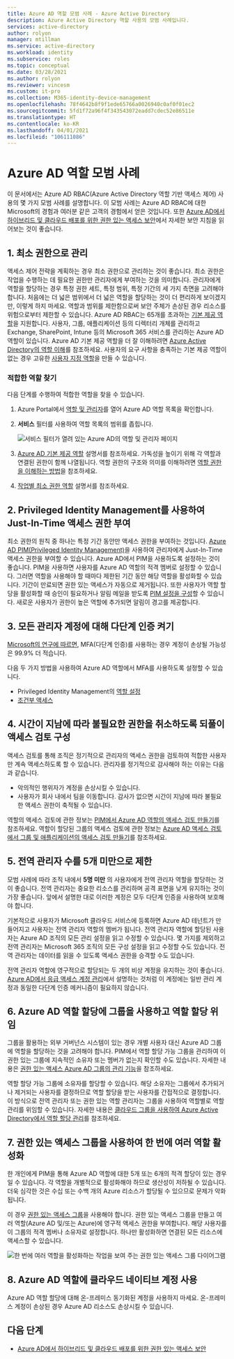 ```yaml
---
title: Azure AD 역할 모범 사례 - Azure Active Directory
description: Azure Active Directory 역할 사용의 모범 사례입니다.
services: active-directory
author: rolyon
manager: mtillman
ms.service: active-directory
ms.workload: identity
ms.subservice: roles
ms.topic: conceptual
ms.date: 03/28/2021
ms.author: rolyon
ms.reviewer: vincesm
ms.custom: it-pro
ms.collection: M365-identity-device-management
ms.openlocfilehash: 78f4642b8f9f1ede65766a0026940c0af0f01ec2
ms.sourcegitcommit: 5fd1f72a96f4f343543072eadd7cdec52e86511e
ms.translationtype: HT
ms.contentlocale: ko-KR
ms.lasthandoff: 04/01/2021
ms.locfileid: "106111086"
---
```

# <a name="best-practices-for-azure-ad-roles"></a>Azure AD 역할 모범 사례

이 문서에서는 Azure AD RBAC(Azure Active Directory 역할 기반 액세스 제어) 사용의 몇 가지 모범 사례를 설명합니다. 이 모범 사례는 Azure AD RBAC에 대한 Microsoft의 경험과 여러분 같은 고객의 경험에서 얻은 것입니다. 또한 [Azure AD에서 하이브리드 및 클라우드 배포를 위한 권한 있는 액세스 보안](security-planning.md)에서 자세한 보안 지침을 읽어보는 것이 좋습니다.

## <a name="1-manage-to-least-privilege"></a>1. 최소 권한으로 관리

액세스 제어 전략을 계획하는 경우 최소 권한으로 관리하는 것이 좋습니다. 최소 권한은 작업을 수행하는 데 필요한 권한만 관리자에게 부여하는 것을 의미합니다. 관리자에게 역할을 할당하는 경우 특정 권한 세트, 특정 범위, 특정 기간의 세 가지 측면을 고려해야 합니다. 처음에는 더 넓은 범위에서 더 넓은 역할을 할당하는 것이 더 편리하게 보이겠지만, 이렇게 하지 마세요. 역할과 범위를 제한함으로써 보안 주체가 손상된 경우 리소스를 위험으로부터 제한할 수 있습니다. Azure AD RBAC는 65개를 초과하는 [기본 제공 역할](permissions-reference.md)을 지원합니다. 사용자, 그룹, 애플리케이션 등의 디렉터리 개체를 관리하고 Exchange, SharePoint, Intune 등의 Microsoft 365 서비스를 관리하는 Azure AD 역할이 있습니다. Azure AD 기본 제공 역할을 더 잘 이해하려면 [Azure Active Directory의 역할 이해](concept-understand-roles.md)를 참조하세요. 사용자의 요구 사항을 충족하는 기본 제공 역할이 없는 경우 고유한 [사용자 지정 역할](custom-create.md)을 만들 수 있습니다.  
 
### <a name="finding-the-right-roles"></a>적합한 역할 찾기

다음 단계를 수행하여 적합한 역할을 찾을 수 있습니다.

1. Azure Portal에서 [역할 및 관리자](https://portal.azure.com/#blade/Microsoft_AAD_IAM/ActiveDirectoryMenuBlade/RolesAndAdministrators)를 열어 Azure AD 역할 목록을 확인합니다.

1. **서비스** 필터를 사용하여 역할 목록의 범위를 좁힙니다.

    ![서비스 필터가 열려 있는 Azure AD의 역할 및 관리자 페이지](./media/best-practices/roles-administrators.png)

1. [Azure AD 기본 제공 역할](permissions-reference.md) 설명서를 참조하세요. 가독성을 높이기 위해 각 역할과 연결된 권한이 함께 나열됩니다. 역할 권한의 구조와 의미를 이해하려면 [역할 권한을 이해하는 방법](permissions-reference.md#how-to-understand-role-permissions)을 참조하세요.

1. [작업별 최소 권한 역할](delegate-by-task.md) 설명서를 참조하세요.

## <a name="2-use-privileged-identity-management-to-grant-just-in-time-access"></a>2. Privileged Identity Management를 사용하여 Just-In-Time 액세스 권한 부여

최소 권한의 원칙 중 하나는 특정 기간 동안만 액세스 권한을 부여하는 것입니다. [Azure AD PIM(Privileged Identity Management)](../privileged-identity-management/pim-configure.md)을 사용하여 관리자에게 Just-In-Time 액세스 권한을 부여할 수 있습니다. Azure AD에서 PIM을 사용하도록 설정하는 것이 좋습니다. PIM을 사용하면 사용자를 Azure AD 역할의 적격 멤버로 설정할 수 있습니다. 그러면 역할을 사용해야 할 때마다 제한된 기간 동안 해당 역할을 활성화할 수 있습니다. 기간이 만료되면 권한 있는 액세스가 자동으로 제거됩니다. 또한 사용자가 역할 할당을 활성화할 때 승인이 필요하거나 알림 메일을 받도록 [PIM 설정을 구성](../privileged-identity-management/pim-how-to-change-default-settings.md)할 수 있습니다. 새로운 사용자가 권한이 높은 역할에 추가되면 알림이 경고를 제공합니다. 

## <a name="3-turn-on-multi-factor-authentication-for-all-your-administrator-accounts"></a>3. 모든 관리자 계정에 대해 다단계 인증 켜기

[Microsoft의 연구에 따르면](https://techcommunity.microsoft.com/t5/azure-active-directory-identity/your-pa-word-doesn-t-matter/ba-p/731984), MFA(다단계 인증)를 사용하는 경우 계정이 손상될 가능성은 99.9% 더 적습니다. 
 
다음 두 가지 방법을 사용하여 Azure AD 역할에서 MFA를 사용하도록 설정할 수 있습니다.
- Privileged Identity Management의 [역할 설정](../privileged-identity-management/pim-how-to-change-default-settings.md)
- [조건부 액세스](../conditional-access/howto-conditional-access-policy-admin-mfa.md)

## <a name="4-configure-recurring-access-reviews-to-revoke-unneeded-permissions-over-time"></a>4. 시간이 지남에 따라 불필요한 권한을 취소하도록 되풀이 액세스 검토 구성

액세스 검토를 통해 조직은 정기적으로 관리자의 액세스 권한을 검토하여 적합한 사용자만 계속 액세스하도록 할 수 있습니다. 관리자를 정기적으로 감사해야 하는 이유는 다음과 같습니다.
- 악의적인 행위자가 계정을 손상시킬 수 있습니다.
- 사용자가 회사 내에서 팀을 이동합니다. 감사가 없으면 시간이 지남에 따라 불필요한 액세스 권한이 축적될 수 있습니다.
 
역할의 액세스 검토에 관한 정보는 [PIM에서 Azure AD 역할의 액세스 검토 만들기](../privileged-identity-management/pim-how-to-start-security-review.md)를 참조하세요. 역할이 할당된 그룹의 액세스 검토에 관한 정보는 [Azure AD 액세스 검토에서 그룹 및 애플리케이션의 액세스 검토 만들기](../governance/create-access-review.md)를 참조하세요.

## <a name="5-limit-the-number-of-global-administrators-to-less-than-5"></a>5. 전역 관리자 수를 5개 미만으로 제한

모범 사례에 따라 조직 내에서 **5명 미만** 의 사용자에게 전역 관리자 역할을 할당하는 것이 좋습니다. 전역 관리자는 중요한 리소스를 관리하며 공격 표면을 낮게 유지하는 것이 가장 좋습니다. 앞에서 설명한 대로 이러한 계정은 모두 다단계 인증을 사용하여 보호해야 합니다.

기본적으로 사용자가 Microsoft 클라우드 서비스에 등록하면 Azure AD 테넌트가 만들어지고 사용자는 전역 관리자 역할의 멤버가 됩니다. 전역 관리자 역할에 할당된 사용자는 Azure AD 조직의 모든 관리 설정을 읽고 수정할 수 있습니다. 몇 가지를 제외하고 전역 관리자는 Microsoft 365 조직의 모든 구성 설정을 읽고 수정할 수도 있습니다. 전역 관리자는 데이터를 읽을 수 있도록 액세스 권한을 승격할 수도 있습니다.

전역 관리자 역할에 영구적으로 할당되는 두 개의 비상 계정을 유지하는 것이 좋습니다. [Azure AD에서 응급 액세스 계정 관리](../roles/security-emergency-access.md)에서 설명하는 것처럼 이 계정에는 일반 관리 계정과 동일한 다단계 인증 메커니즘이 필요하지 않습니다. 

## <a name="6-use-groups-for-azure-ad-role-assignments-and-delegate-the-role-assignment"></a>6. Azure AD 역할 할당에 그룹을 사용하고 역할 할당 위임

그룹을 활용하는 외부 거버넌스 시스템이 있는 경우 개별 사용자 대신 Azure AD 그룹에 역할을 할당하는 것을 고려해야 합니다. PIM에서 역할 할당 가능 그룹을 관리하여 이 권한 있는 그룹에 지속적인 소유자 또는 멤버가 없는지 확인할 수도 있습니다. 자세한 내용은 [권한 있는 액세스 Azure AD 그룹의 관리 기능](../privileged-identity-management/groups-features.md)을 참조하세요.

역할 할당 가능 그룹에 소유자를 할당할 수 있습니다. 해당 소유자는 그룹에서 추가되거나 제거되는 사용자를 결정하므로 역할 할당을 받는 사용자를 간접적으로 결정합니다. 이 방식으로 전역 관리자 또는 권한 있는 역할 관리자는 그룹을 사용하여 역할별로 역할 관리를 위임할 수 있습니다. 자세한 내용은 [클라우드 그룹을 사용하여 Azure Active Directory에서 역할 할당 관리](groups-concept.md)를 참조하세요.

## <a name="7-activate-multiple-roles-at-once-using-privileged-access-groups"></a>7. 권한 있는 액세스 그룹을 사용하여 한 번에 여러 역할 활성화

한 개인에게 PIM을 통해 Azure AD 역할에 대한 5개 또는 6개의 적격 할당이 있는 경우일 수 있습니다. 각 역할을 개별적으로 활성화해야 하므로 생산성이 저하될 수 있습니다. 더욱 심각한 것은 수십 또는 수백 개의 Azure 리소스가 할당될 수 있으므로 문제가 악화됩니다.
 
이 경우 [권한 있는 액세스 그룹](../privileged-identity-management/groups-features.md)을 사용해야 합니다. 권한 있는 액세스 그룹을 만들고 여러 역할(Azure AD 및/또는 Azure)에 영구적 액세스 권한을 부여합니다. 해당 사용자를 이 그룹의 적격 멤버나 소유자로 설정합니다. 하나만 활성화하면 연결된 모든 리소스에 액세스할 수 있습니다.

![한 번에 여러 역할을 활성화하는 작업을 보여 주는 권한 있는 액세스 그룹 다이어그램](./media/best-practices/privileged-access-group.png)

## <a name="8-use-cloud-native-accounts-for-azure-ad-roles"></a>8. Azure AD 역할에 클라우드 네이티브 계정 사용

Azure AD 역할 할당에 대해 온-프레미스 동기화된 계정을 사용하지 마세요. 온-프레미스 계정이 손상된 경우 Azure AD 리소스도 손상시킬 수 있습니다.

## <a name="next-steps"></a>다음 단계

- [Azure AD에서 하이브리드 및 클라우드 배포를 위한 권한 있는 액세스 보안](security-planning.md)